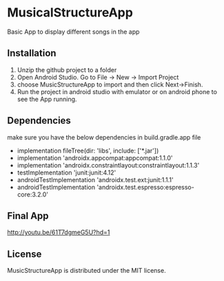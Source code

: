 # MusicalStructureApp
Basic App to display different songs in the app

## Installation
1. Unzip the github project to a folder
2. Open Android Studio. Go to File -> New -> Import Project
3. choose MusicStructureApp to import and then click Next->Finish.
4. Run the project in android studio with emulator or on android phone to see the App running.
 
## Dependencies
make sure you have the below dependencies in build.gradle.app file
* implementation fileTree(dir: 'libs', include: ['*.jar'])
* implementation 'androidx.appcompat:appcompat:1.1.0'
*  implementation 'androidx.constraintlayout:constraintlayout:1.1.3'
*  testImplementation 'junit:junit:4.12'
*  androidTestImplementation 'androidx.test.ext:junit:1.1.1'
*  androidTestImplementation 'androidx.test.espresso:espresso-core:3.2.0'

## Final App
http://youtu.be/61T7dgmeG5U?hd=1

## License
MusicStructureApp is distributed under the MIT license.
